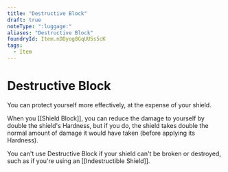```yaml
---
title: "Destructive Block"
draft: true
noteType: ":luggage:"
aliases: "Destructive Block"
foundryId: Item.nDDyog8GqUU5s5cK
tags:
  - Item
---
```


# Destructive Block

You can protect yourself more effectively, at the expense of your shield.

When you [[Shield Block]], you can reduce the damage to yourself by double the shield's Hardness, but if you do, the shield takes double the normal amount of damage it would have taken (before applying its Hardness).

You can't use Destructive Block if your shield can't be broken or destroyed, such as if you're using an [[Indestructible Shield]].
